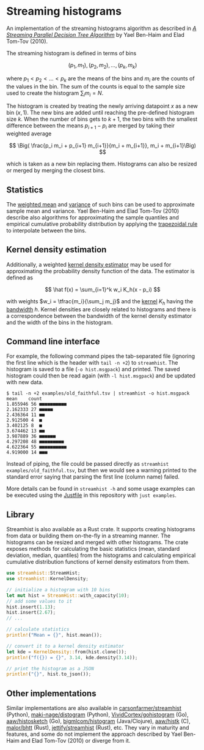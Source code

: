 # Streaming histograms

An implementation of the streaming histograms algorithm as described in
*[A Streaming Parallel Decision Tree Algorithm]* by Yael Ben-Haim and Elad Tom-Tov (2010).

The streaming histogram is defined in terms of bins

$$
(p_1, m_1), (p_2, m_2), \dots, (p_k, m_k)
$$

where $p_1 < p_2 < \dots < p_k$ are the means of the bins and $m_i$ are the counts of the values in the bin.
The sum of the counts is equal to the sample size used to create the histogram $\sum_i m_i = N$.

The histogram is created by treating the newly arriving datapoint $x$ as a new bin $(x, 1)$. The new bins are added
until reaching the pre-defined histogram size $k$. When the number of bins gets to $k+1$, the two bins with the
smallest difference between the means $p_{i+1} - p_i$ are merged by taking their weighted average

$$
\Big( \frac{p_i m_i + p_{i+1} m_{i+1}}{m_i + m_{i+1}},  m_i + m_{i+1}\Big)
$$

which is taken as a new bin replacing them. Histograms can also be resized or merged by merging the closest bins.

## Statistics

The [weighted mean] and [variance] of such bins can be used to approximate sample mean and variance. Yael Ben-Haim and
Elad Tom-Tov (2010) describe also algorithms for approximating the sample quantiles and empirical cumulative probability
distribution by applying the [trapezoidal rule] to interpolate between the bins.

## Kernel density estimation

Additionally, a weighted [kernel density estimator][kde] may be used for approximating the probability density
function of the data. The estimator is defined as

$$
\hat f(x) = \sum_{i=1}^k w_i K_h(x - p_i)
$$

with weights $w_i = \tfrac{m_i}{\sum_j m_j}$ and the [kernel] $K_h$ having the [bandwidth] $h$. Kernel densities
are closely related to histograms and there is a correspondence between the bandwidth of the kernel density estimator
and the width of the bins in the histogram.

## Command line interface

For example, the following command pipes the tab-separated file (ignoring the first line which is the header with
`tail -n +2`) to `streamhist`. The histogram is saved to a file (`-o hist.msgpack`) and printed. The saved histogram
could then be read again (with `-l hist.msgpack`) and be updated with new data.

```shell
$ tail -n +2 examples/old_faithful.tsv | streamhist -o hist.msgpack
mean    count
1.855946 56 ■■■■■■■■■■
2.162333 27 ■■■■■
2.436364 11 ■■
2.912500 4  ■
3.402125 8  ■
3.674462 13 ■■
3.987889 36 ■■■■■■
4.297208 48 ■■■■■■■■■
4.622364 55 ■■■■■■■■■■
4.919000 14 ■■■
```

Instead of piping, the file could be passed directly as `streamhist examples/old_faithful.tsv`, but then we would see
a warning printed to the standard error saying that parsing the first line (column name) failed.

More details can be found in `streamhist -h` and some usage examples can be executed using the [Justfile] in this
repository with `just examples`.

## Library

Streamhist is also available as a Rust crate. It supports creating histograms from data or building them on-the-fly
in a streaming manner. The histograms can be resized and merged with other histograms. The crate exposes methods for
calculating the basic statistics (mean, standard deviation, median, quantiles) from the histograms and calculating
empirical cumulative distribution functions of kernel density estimators from them. 

```rust
use streamhist::StreamHist;
use streamhist::KernelDensity;

// initialize a histogram with 10 bins
let mut hist = StreamHist::with_capacity(10);
// add some values to it
hist.insert(1.13);
hist.insert(2.67);
// ...

// calculate statistics
println!("Mean = {}", hist.mean());

// convert it to a kernel density estimator
let kde = KernelDensity::from(hist.clone());
println!("f({}) = {}", 3.14, kde.density(3.14));

// print the histogram as a JSON
println!("{}", hist.to_json());
```

## Other implementations

Similar implementations are also available in [carsonfarmer/streamhist] (Python), [maki-nage/distogram] (Python),
[VividCortex/gohistogram] (Go), [aaw/histosketch] (Go), [bigmlcom/histogram] (Java/Clojure), [aaw/histk] (C),
[malor/bhtt] (Rust), [jettify/streamhist] (Rust), etc. They vary in maturity and features, and some do not implement
the approach described by Yael Ben-Haim and Elad Tom-Tov (2010) or diverge from it.


 [A Streaming Parallel Decision Tree Algorithm]: https://jmlr.csail.mit.edu/papers/v11/ben-haim10a.html
 [carsonfarmer/streamhist]: https://github.com/carsonfarmer/streamhist
 [maki-nage/distogram]: https://github.com/maki-nage/distogram
 [malor/bhtt]: https://github.com/malor/bhtt
 [jettify/streamhist]: https://github.com/jettify/streamhist
 [aaw/histk]: https://github.com/aaw/histk
 [bigmlcom/histogram]: https://github.com/bigmlcom/histogram
 [VividCortex/gohistogram]: https://github.com/VividCortex/gohistogram
 [aaw/histosketch]: https://github.com/aaw/histosketch
 [weighted mean]: https://en.wikipedia.org/wiki/Weighted_arithmetic_mean
 [variance]: https://en.wikipedia.org/wiki/Weighted_arithmetic_mean#Weighted_sample_variance
 [trapezoidal rule]: https://en.wikipedia.org/wiki/Trapezoidal_rule
 [kde]: https://en.wikipedia.org/wiki/Kernel_density_estimation
 [kernel]: https://en.wikipedia.org/wiki/Kernel_(statistics)
 [bandwidth]: https://stats.stackexchange.com/a/226239/35989
 [Justfile]: https://github.com/casey/just
